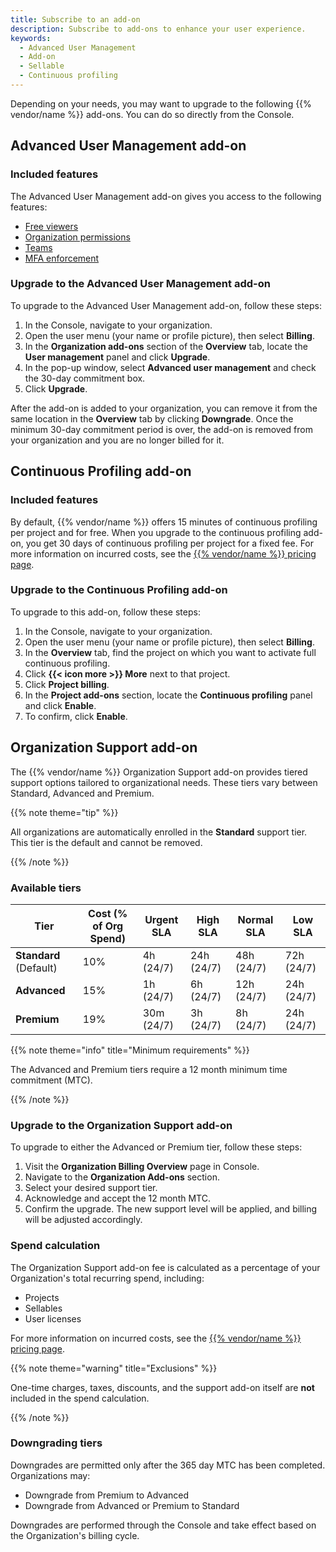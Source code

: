 ```yaml
---
title: Subscribe to an add-on
description: Subscribe to add-ons to enhance your user experience.
keywords:
  - Advanced User Management
  - Add-on
  - Sellable
  - Continuous profiling
---
```


Depending on your needs, you may want to upgrade to the following {{% vendor/name %}} add-ons.
You can do so directly from the Console.

## Advanced User Management add-on

### Included features

The Advanced User Management add-on gives you access to the following features:

- [Free viewers](../users.md)
- [Organization permissions](../users.md#organization-permissions)
- [Teams](/administration/teams.md)
- [MFA enforcement](/administration/mfa.md)

### Upgrade to the Advanced User Management add-on

To upgrade to the Advanced User Management add-on, follow these steps:

1. In the Console, navigate to your organization.
2. Open the user menu (your name or profile picture), then select **Billing**.
3. In the **Organization add-ons** section of the **Overview** tab,
   locate the **User management** panel and click **Upgrade**.
4. In the pop-up window, select **Advanced user management** and check the 30-day commitment box.
5. Click **Upgrade**.

After the add-on is added to your organization,
you can remove it from the same location in the **Overview** tab
by clicking **Downgrade**.
Once the minimum 30-day commitment period is over,
the add-on is removed from your organization and you are no longer billed for it.

## Continuous Profiling add-on

### Included features

By default, {{% vendor/name %}} offers 15 minutes of continuous profiling per project and for free.
When you upgrade to the continuous profiling add-on,
you get 30 days of continuous profiling per project for a fixed fee.
For more information on incurred costs, see the [{{% vendor/name %}} pricing page](https://upsun.com/pricing/).

### Upgrade to the Continuous Profiling add-on

To upgrade to this add-on, follow these steps:

1. In the Console, navigate to your organization.
2. Open the user menu (your name or profile picture), then select **Billing**.
3. In the **Overview** tab, find the project on which you want to activate full continuous profiling.
4. Click **{{< icon more >}} More** next to that project.
5. Click **Project billing**.
3. In the **Project add-ons** section,
   locate the **Continuous profiling** panel and click **Enable**.
5. To confirm, click **Enable**.

## Organization Support add-on

The {{% vendor/name %}} Organization Support add-on provides tiered support options tailored to organizational needs. These tiers vary between Standard, Advanced and Premium. 

{{% note theme="tip" %}}

All organizations are automatically enrolled in the **Standard** support tier. This tier is the default and cannot be removed.  

{{% /note %}}

### Available tiers

| Tier       | Cost (% of Org Spend) | Urgent SLA   | High SLA     | Normal SLA   | Low SLA     |
|------------|------------------------|--------------|--------------|--------------|-------------|
| **Standard** (Default) | 10%                   | 4h (24/7)     | 24h (24/7)    | 48h (24/7)   | 72h (24/7)  |
| **Advanced**           | 15%                   | 1h (24/7)     | 6h (24/7)     | 12h (24/7)   | 24h (24/7)  |
| **Premium**            | 19%                   | 30m (24/7)    | 3h (24/7)     | 8h (24/7)    | 24h (24/7)  |

{{% note theme="info" title="Minimum requirements" %}}

The Advanced and Premium tiers require a 12 month minimum time commitment (MTC). 

{{% /note %}}

### Upgrade to the Organization Support add-on

To upgrade to either the Advanced or Premium tier, follow these steps:

1. Visit the **Organization Billing Overview** page in Console.
2. Navigate to the **Organization Add-ons** section.
2. Select your desired support tier.
3. Acknowledge and accept the 12 month MTC.
4. Confirm the upgrade. The new support level will be applied, and billing will be adjusted accordingly.


### Spend calculation

The Organization Support add-on fee is calculated as a percentage of your Organization's total recurring spend, including:

- Projects
- Sellables
- User licenses

For more information on incurred costs, see the [{{% vendor/name %}} pricing page](https://upsun.com/pricing/).

{{% note theme="warning" title="Exclusions" %}}

One-time charges, taxes, discounts, and the support add-on itself are **not** included in the spend calculation.

{{% /note %}}

### Downgrading tiers

Downgrades are permitted only after the 365 day MTC has been completed. Organizations may:

- Downgrade from Premium to Advanced
- Downgrade from Advanced or Premium to Standard

Downgrades are performed through the Console and take effect based on the Organization's billing cycle.




